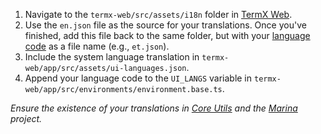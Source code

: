 

1. Navigate to the `termx-web/src/assets/i18n` folder in [TermX Web](https://gitlab.com/kodality/terminology/termx-web/-/tree/main/app/src/assets/i18n). 
1. Use the `en.json` file as the source for your translations. Once you've finished, add this file back to the same folder, but with your [language code](https://www.localeplanet.com/icu) as a file name (e.g., `et.json`).
1. Include the system language translation in `termx-web/app/src/assets/ui-languages.json`.
1. Append your language code to the `UI_LANGS` variable in `termx-web/app/src/environments/environment.base.ts`.

*Ensure the existence of your translations in [Core Utils](https://gitlab.com/kodality/ng/utils/-/tree/main/core-util/lib/locales) and the [Marina](https://gitlab.com/kodality/ng/marina/-/tree/main/modules/ui/src/locales) project.*
